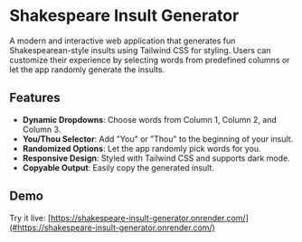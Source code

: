 # Shakespeare Insult Generator

A modern and interactive web application that generates fun Shakespearean-style insults using Tailwind CSS for styling. Users can customize their experience by selecting words from predefined columns or let the app randomly generate the insults.

## Features
- **Dynamic Dropdowns**: Choose words from Column 1, Column 2, and Column 3.
- **You/Thou Selector**: Add "You" or "Thou" to the beginning of your insult.
- **Randomized Options**: Let the app randomly pick words for you.
- **Responsive Design**: Styled with Tailwind CSS and supports dark mode.
- **Copyable Output**: Easily copy the generated insult.

## Demo
Try it live: [https://shakespeare-insult-generator.onrender.com/](#https://shakespeare-insult-generator.onrender.com/)
